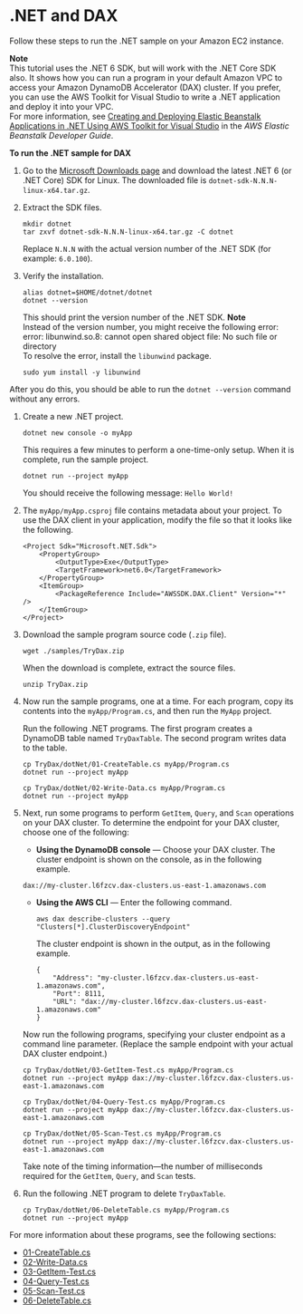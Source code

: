 # \.NET and DAX<a name="DAX.client.run-application-dotnet"></a>

Follow these steps to run the \.NET sample on your Amazon EC2 instance\.

**Note**  
This tutorial uses the \.NET 6 SDK, but will work with the \.NET Core SDK also\. It shows how you can run a program in your default Amazon VPC to access your Amazon DynamoDB Accelerator \(DAX\) cluster\. If you prefer, you can use the AWS Toolkit for Visual Studio to write a \.NET application and deploy it into your VPC\.  
For more information, see [Creating and Deploying Elastic Beanstalk Applications in \.NET Using AWS Toolkit for Visual Studio](https://docs.aws.amazon.com/elasticbeanstalk/latest/dg/create_deploy_NET.html) in the *AWS Elastic Beanstalk Developer Guide*\.

**To run the \.NET sample for DAX**

1. Go to the [Microsoft Downloads page](https://www.microsoft.com/net/download?initial-os=linux) and download the latest \.NET 6 \(or \.NET Core\) SDK for Linux\. The downloaded file is `dotnet-sdk-N.N.N-linux-x64.tar.gz`\.

1. Extract the SDK files\.

   ```
   mkdir dotnet
   tar zxvf dotnet-sdk-N.N.N-linux-x64.tar.gz -C dotnet
   ```

   Replace `N.N.N` with the actual version number of the \.NET SDK \(for example: `6.0.100`\)\.

1. Verify the installation\.

   ```
   alias dotnet=$HOME/dotnet/dotnet
   dotnet --version
   ```

   This should print the version number of the \.NET SDK\.
**Note**  
Instead of the version number, you might receive the following error:  
error: libunwind\.so\.8: cannot open shared object file: No such file or directory  
To resolve the error, install the `libunwind` package\.  

   ```
   sudo yum install -y libunwind
   ```
After you do this, you should be able to run the `dotnet --version` command without any errors\.

1. Create a new \.NET project\.

   ```
   dotnet new console -o myApp 
   ```

   This requires a few minutes to perform a one\-time\-only setup\. When it is complete, run the sample project\.

   ```
   dotnet run --project myApp
   ```

   You should receive the following message: `Hello World!`

1. The `myApp/myApp.csproj` file contains metadata about your project\. To use the DAX client in your application, modify the file so that it looks like the following\.

   ```
   <Project Sdk="Microsoft.NET.Sdk">
       <PropertyGroup>
           <OutputType>Exe</OutputType>
           <TargetFramework>net6.0</TargetFramework>
       </PropertyGroup>
       <ItemGroup>
           <PackageReference Include="AWSSDK.DAX.Client" Version="*" />
       </ItemGroup>
   </Project>
   ```

1. Download the sample program source code \(`.zip` file\)\.

   ```
   wget ./samples/TryDax.zip
   ```

   When the download is complete, extract the source files\.

   ```
   unzip TryDax.zip
   ```

1. Now run the sample programs, one at a time\. For each program, copy its contents into the `myApp/Program.cs`, and then run the `MyApp` project\.

   Run the following \.NET programs\. The first program creates a DynamoDB table named `TryDaxTable`\. The second program writes data to the table\.

   ```
   cp TryDax/dotNet/01-CreateTable.cs myApp/Program.cs
   dotnet run --project myApp
   
   cp TryDax/dotNet/02-Write-Data.cs myApp/Program.cs
   dotnet run --project myApp
   ```

1. Next, run some programs to perform `GetItem`, `Query`, and `Scan` operations on your DAX cluster\. To determine the endpoint for your DAX cluster, choose one of the following:
   +  **Using the DynamoDB console** — Choose your DAX cluster\. The cluster endpoint is shown on the console, as in the following example\.

     ```
     dax://my-cluster.l6fzcv.dax-clusters.us-east-1.amazonaws.com
     ```
   + **Using the AWS CLI** — Enter the following command\.

     ```
     aws dax describe-clusters --query "Clusters[*].ClusterDiscoveryEndpoint"
     ```

     The cluster endpoint is shown in the output, as in the following example\.

     ```
     {
         "Address": "my-cluster.l6fzcv.dax-clusters.us-east-1.amazonaws.com",
         "Port": 8111,
         "URL": "dax://my-cluster.l6fzcv.dax-clusters.us-east-1.amazonaws.com"
     }
     ```

   Now run the following programs, specifying your cluster endpoint as a command line parameter\. \(Replace the sample endpoint with your actual DAX cluster endpoint\.\)

   ```
   cp TryDax/dotNet/03-GetItem-Test.cs myApp/Program.cs
   dotnet run --project myApp dax://my-cluster.l6fzcv.dax-clusters.us-east-1.amazonaws.com
   
   cp TryDax/dotNet/04-Query-Test.cs myApp/Program.cs
   dotnet run --project myApp dax://my-cluster.l6fzcv.dax-clusters.us-east-1.amazonaws.com
   
   cp TryDax/dotNet/05-Scan-Test.cs myApp/Program.cs
   dotnet run --project myApp dax://my-cluster.l6fzcv.dax-clusters.us-east-1.amazonaws.com
   ```

   Take note of the timing information—the number of milliseconds required for the `GetItem`, `Query`, and `Scan` tests\.

1. Run the following \.NET program to delete `TryDaxTable`\.

   ```
   cp TryDax/dotNet/06-DeleteTable.cs myApp/Program.cs
   dotnet run --project myApp
   ```

For more information about these programs, see the following sections:
+ [01\-CreateTable\.cs](DAX.client.run-application-dotnet.01-CreateTable.md)
+ [02\-Write\-Data\.cs](DAX.client.run-application-dotnet.02-Write-Data.md)
+ [03\-GetItem\-Test\.cs](DAX.client.run-application-dotnet.03-GetItem-Test.md)
+ [04\-Query\-Test\.cs](DAX.client.run-application-dotnet.04-Query-Test.md)
+ [05\-Scan\-Test\.cs](DAX.client.run-application-dotnet.05-Scan-Test.md)
+ [06\-DeleteTable\.cs](DAX.client.run-application-dotnet.06-DeleteTable.md)